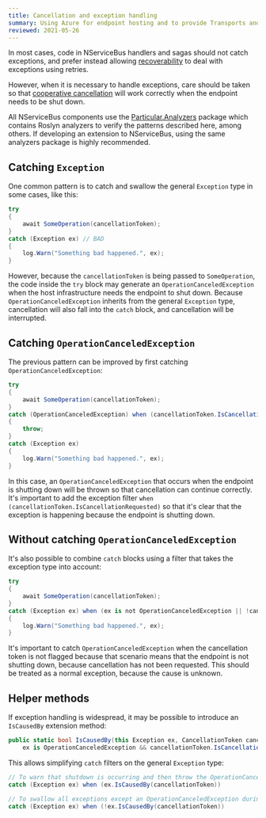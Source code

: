 ```yaml
---
title: Cancellation and exception handling
summary: Using Azure for endpoint hosting and to provide Transports and Persistence
reviewed: 2021-05-26
---
```


In most cases, code in NServiceBus handlers and sagas should not catch exceptions, and prefer instead allowing [recoverability](/nservicebus/recoverability/) to deal with exceptions using retries.

However, when it is necessary to handle exceptions, care should be taken so that [cooperative cancellation](https://docs.microsoft.com/en-us/dotnet/standard/parallel-programming/task-cancellation) will work correctly when the endpoint needs to be shut down.

All NServiceBus components use the [Particular.Analyzers](https://www.myget.org/feed/particular/package/nuget/Particular.Analyzers) package which contains Roslyn analyzers to verify the patterns described here, among others. If developing an extension to NServiceBus, using the same analyzers package is highly recommended.

## Catching `Exception`

One common pattern is to catch and swallow the general `Exception` type in some cases, like this:

```csharp
try
{
    await SomeOperation(cancellationToken);
}
catch (Exception ex) // BAD
{
    log.Warn("Something bad happened.", ex);
}
```

However, because the `cancellationToken` is being passed to `SomeOperation`, the code inside the `try` block may generate an `OperationCanceledException` when the host infrastructure needs the endpoint to shut down. Because `OperationCanceledException` inherits from the general `Exception` type, cancellation will also fall into the `catch` block, and cancellation will be interrupted.

## Catching `OperationCanceledException`

The previous pattern can be improved by first catching `OperationCanceledException`:

```csharp
try
{
    await SomeOperation(cancellationToken);
}
catch (OperationCanceledException) when (cancellationToken.IsCancellationRequested)
{
    throw;
}
catch (Exception ex)
{
    log.Warn("Something bad happened.", ex);
}
```

In this case, an `OperationCanceledException` that occurs when the endpoint is shutting down will be thrown so that cancellation can continue correctly. It's important to add the exception filter `when (cancellationToken.IsCancellationRequested)` so that it's clear that the exception is happening because the endpoint is shutting down.

## Without catching `OperationCanceledException`

It's also possible to combine `catch` blocks using a filter that takes the exception type into account:

```csharp
try
{
    await SomeOperation(cancellationToken);
}
catch (Exception ex) when (ex is not OperationCanceledException || !cancellationToken.IsCancellationRequested)
{
    log.Warn("Something bad happened.", ex);
}
```

It's important to catch `OperationCanceledException` when the cancellation token is not flagged because that scenario means that the endpoint is not shutting down, because cancellation has not been requested. This should be treated as a normal exception, because the cause is unknown.

## Helper methods

If exception handling is widespread, it may be possible to introduce an `IsCausedBy` extension method:

```csharp
public static bool IsCausedBy(this Exception ex, CancellationToken cancellationToken) =>
    ex is OperationCanceledException && cancellationToken.IsCancellationRequested;
```

This allows simplifying `catch` filters on the general `Exception` type:

```csharp
// To warn that shutdown is occurring and then throw the OperationCanceledException
catch (Exception ex) when (ex.IsCausedBy(cancellationToken))

// To swallow all exceptions except an OperationCanceledException during shutdown
catch (Exception ex) when (!ex.IsCausedBy(cancellationToken))
```
